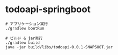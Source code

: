 # todoapi-springboot


```shell
# アプリケーション実行
./gradlew bootRun

# ビルド & jar実行
./gradlew build
java -jar build/libs/todoapi-0.0.1-SNAPSHOT.jar

```